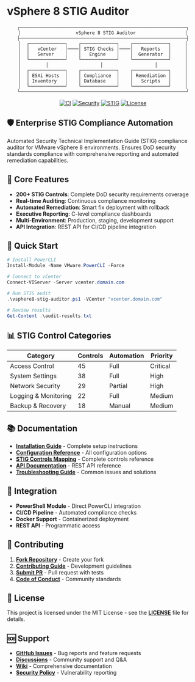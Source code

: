# vSphere 8 STIG Auditor

<div align="center">

```
┌─────────────────────────────────────────────────────────────┐
│                    vSphere 8 STIG Auditor                  │
├─────────────────────────────────────────────────────────────┤
│  ┌─────────────┐    ┌─────────────┐    ┌─────────────┐     │
│  │   vCenter   │────│ STIG Checks │────│   Reports   │     │
│  │   Server    │    │   Engine    │    │  Generator  │     │
│  └─────────────┘    └─────────────┘    └─────────────┘     │
│         │                   │                   │          │
│  ┌─────────────┐    ┌─────────────┐    ┌─────────────┐     │
│  │ ESXi Hosts  │    │ Compliance  │    │ Remediation │     │
│  │ Inventory   │    │ Database    │    │   Scripts   │     │
│  └─────────────┘    └─────────────┘    └─────────────┘     │
└─────────────────────────────────────────────────────────────┘
```

[![CI](https://github.com/uldyssian-sh/vsphere8-stig-auditor/workflows/CI/badge.svg)](https://github.com/uldyssian-sh/vsphere8-stig-auditor/actions)
[![Security](https://github.com/uldyssian-sh/vsphere8-stig-auditor/workflows/Security/badge.svg)](https://github.com/uldyssian-sh/vsphere8-stig-auditor/actions)
[![STIG](https://img.shields.io/badge/STIG-Compliant-green.svg)](https://public.cyber.mil/stigs/)
[![License](https://img.shields.io/badge/License-MIT-yellow.svg)](https://opensource.org/licenses/MIT)

</div>

## 🛡️ Enterprise STIG Compliance Automation

Automated Security Technical Implementation Guide (STIG) compliance auditor for VMware vSphere 8 environments. Ensures DoD security standards compliance with comprehensive reporting and automated remediation capabilities.

## 🎯 Core Features

- **200+ STIG Controls**: Complete DoD security requirements coverage
- **Real-time Auditing**: Continuous compliance monitoring
- **Automated Remediation**: Smart fix deployment with rollback
- **Executive Reporting**: C-level compliance dashboards
- **Multi-Environment**: Production, staging, development support
- **API Integration**: REST API for CI/CD pipeline integration

## 🚀 Quick Start

```powershell
# Install PowerCLI
Install-Module -Name VMware.PowerCLI -Force

# Connect to vCenter
Connect-VIServer -Server vcenter.domain.com

# Run STIG audit
.\vsphere8-stig-auditor.ps1 -VCenter "vcenter.domain.com"

# Review results
Get-Content .\audit-results.txt
```

## 📊 STIG Control Categories

| Category | Controls | Automation | Priority |
|----------|----------|------------|----------|
| Access Control | 45 | Full | Critical |
| System Settings | 38 | Full | High |
| Network Security | 29 | Partial | High |
| Logging & Monitoring | 22 | Full | Medium |
| Backup & Recovery | 18 | Manual | Medium |

## 📚 Documentation

- **[Installation Guide](docs/INSTALLATION.md)** - Complete setup instructions
- **[Configuration Reference](docs/CONFIGURATION.md)** - All configuration options
- **[STIG Controls Mapping](docs/STIG-CONTROLS.md)** - Complete controls reference
- **[API Documentation](docs/API.md)** - REST API reference
- **[Troubleshooting Guide](docs/TROUBLESHOOTING.md)** - Common issues and solutions

## 🔗 Integration

- **PowerShell Module** - Direct PowerCLI integration
- **CI/CD Pipeline** - Automated compliance checks
- **Docker Support** - Containerized deployment
- **REST API** - Programmatic access

## 🤝 Contributing

1. **[Fork Repository](https://github.com/uldyssian-sh/vsphere8-stig-auditor/fork)** - Create your fork
2. **[Contributing Guide](CONTRIBUTING.md)** - Development guidelines
3. **[Submit PR](https://github.com/uldyssian-sh/vsphere8-stig-auditor/pulls)** - Pull request with tests
4. **[Code of Conduct](CODE_OF_CONDUCT.md)** - Community standards

## 📄 License

This project is licensed under the MIT License - see the **[LICENSE](https://github.com/uldyssian-sh/vsphere8-stig-auditor/blob/main/LICENSE)** file for details.

## 🆘 Support

- **[GitHub Issues](https://github.com/uldyssian-sh/vsphere8-stig-auditor/issues)** - Bug reports and feature requests
- **[Discussions](https://github.com/uldyssian-sh/vsphere8-stig-auditor/discussions)** - Community support and Q&A
- **[Wiki](https://github.com/uldyssian-sh/vsphere8-stig-auditor/wiki)** - Comprehensive documentation
- **[Security Policy](https://github.com/uldyssian-sh/vsphere8-stig-auditor/security/policy)** - Vulnerability reporting